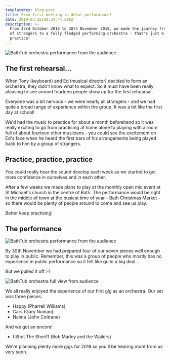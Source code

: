 ```yaml
---
templateKey: blog-post
title: From first meeting to debut performance!
date: 2019-03-25T20:34:44.590Z
description: >-
  From 23rd October 2018 to 30th November 2018, we made the journey from a group
  of strangers to a fully fledged performing orchestra - that's just 6 weeks'
  practice!
---
```



![BathTub orchestra performance from the audience](/img/2019-dec-performance-front-LO-RES.jpg "Audience view")

## The first rehearsal...

When Tony (keyboard) and Ed (musical director) decided to form an orchestra, they didn't know what to expect. So it must have been really pleasing to see around fourteen people show up for the first rehearsal.

Everyone was a bit nervous - we were nearly all strangers - and we had quite a broad range of experience within the group. It was a bit like the first day at school!

We'd had the music to practice for about a month beforehand so it was really exciting to go from practicing at home alone to playing with a room full of about fourteen other musicians - you could see the excitement on Ed's face when he heard the first bars of his arrangements being played back to him by a group of strangers.

## Practice, practice, practice

You could really hear the sound develop each week as we started to get more confidence in ourselves and in each other.

After a few weeks we made plans to play at the monthly open mic event at St Michael's church in the centre of Bath. The performance would be right in the middle of town at the busiest time of year - Bath Christmas Market - so there would be plenty of people around to come and see us play.

Better keep practising!

## The performance

![BathTub orchestra performance from the audience](/img/2019-dec-performance-behind-LO-RES.jpg "Backstage view")

By 30th November we had prepared four of our seven pieces well enough to play in public. Remember, this was a group of people who mostly has no experience in public performance so it felt like quite a big deal...

But we pulled it off :-)

![BathTub orchestra full view from audience](/img/dsc08455.jpg "Full view from the audience")

We all really enjoyed the experience of our first gig as an orchestra. Our set was three pieces:

* Happy (Pharrell Williams)
* Cars (Gary Numan)
* Naima (John Coltrane)

And we got an encore!

* I Shot The Sheriff (Bob Marley and the Wailers)

We're planning plenty more gigs for 2019 so you'll be hearing more from us very soon.
